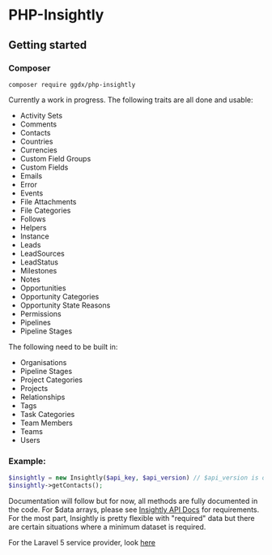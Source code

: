 # PHP-Insightly
## Getting started
### Composer
`composer require ggdx/php-insightly`


Currently a work in progress. The following traits are all done and usable:
* Activity Sets
* Comments
* Contacts
* Countries
* Currencies
* Custom Field Groups
* Custom Fields
* Emails
* Error
* Events
* File Attachments
* File Categories
* Follows
* Helpers
* Instance
* Leads
* LeadSources
* LeadStatus
* Milestones
* Notes
* Opportunities
* Opportunity Categories
* Opportunity State Reasons
* Permissions
* Pipelines
* Pipeline Stages


The following need to be built in:
* Organisations
* Pipeline Stages
* Project Categories
* Projects
* Relationships
* Tags
* Task Categories
* Team Members
* Teams
* Users

### Example:
```php
$insightly = new Insightly($api_key, $api_version) // $api_version is optional, v2.2 is default
$insightly->getContacts();
```

Documentation will follow but for now, all methods are fully documented in the code.
For $data arrays, please see [Insightly API Docs](https://api.insight.ly/v2.2/) for requirements. For the most part, Insightly is pretty flexible with "required" data but there are certain situations where a minimum dataset is required.

For the Laravel 5 service provider, look [here](https://github.com/ggdx/LaravelInsightly)
